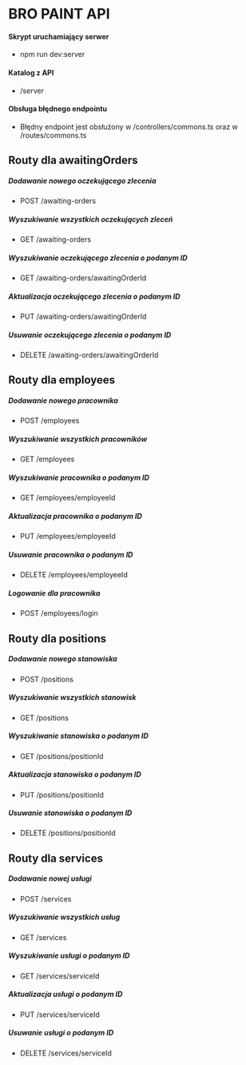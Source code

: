# BRO PAINT API

#### Skrypt uruchamiający serwer 
- npm run dev:server
#### Katalog z API 
- /server
#### Obsługa błędnego endpointu
- Błędny endpoint jest obsłużony w /controllers/commons.ts oraz w /routes/commons.ts


## Routy dla awaitingOrders
##### Dodawanie nowego oczekującego zlecenia
- POST /awaiting-orders
##### Wyszukiwanie wszystkich oczekujących zleceń
- GET /awaiting-orders
##### Wyszukiwanie oczekującego zlecenia o podanym ID
- GET /awaiting-orders/awaitingOrderId
##### Aktualizacja oczekującego zlecenia o podanym ID
- PUT /awaiting-orders/awaitingOrderId
##### Usuwanie oczekującego zlecenia o podanym ID
- DELETE /awaiting-orders/awaitingOrderId

## Routy dla employees
##### Dodawanie nowego pracownika
- POST /employees
##### Wyszukiwanie wszystkich pracowników
- GET /employees
##### Wyszukiwanie pracownika o podanym ID
- GET /employees/employeeId
##### Aktualizacja pracownika o podanym ID
- PUT /employees/employeeId
##### Usuwanie pracownika o podanym ID
- DELETE /employees/employeeId
##### Logowanie dla pracownika
- POST /employees/login

## Routy dla positions
##### Dodawanie nowego stanowiska
- POST /positions
##### Wyszukiwanie wszystkich stanowisk
- GET /positions
##### Wyszukiwanie stanowiska o podanym ID
- GET /positions/positionId
##### Aktualizacja stanowiska o podanym ID
- PUT /positions/positionId
##### Usuwanie stanowiska o podanym ID
- DELETE /positions/positionId

## Routy dla services
##### Dodawanie nowej usługi
- POST /services
##### Wyszukiwanie wszystkich usług
- GET /services
##### Wyszukiwanie usługi o podanym ID
- GET /services/serviceId
##### Aktualizacja usługi o podanym ID
- PUT /services/serviceId
##### Usuwanie usługi o podanym ID
- DELETE /services/serviceId


